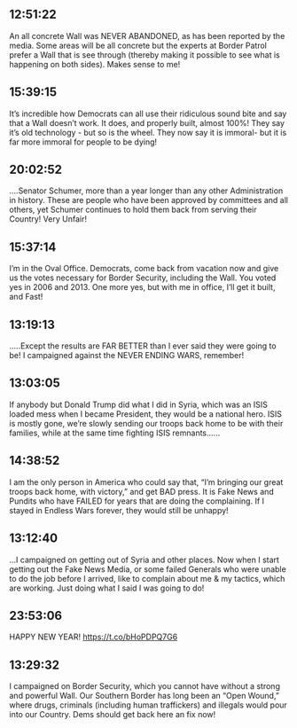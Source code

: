 ## 12:51:22
An all concrete Wall was NEVER ABANDONED, as has been reported by the media. Some areas will be all concrete but the experts at Border Patrol prefer a Wall that is see through (thereby making it possible to see what is happening on both sides). Makes sense to me!
## 15:39:15
It’s incredible how Democrats can all use their ridiculous sound bite and say that a Wall doesn’t work. It does, and properly built, almost 100%! They say it’s old technology - but so is the wheel. They now say it is immoral- but it is far more immoral for people to be dying!
## 20:02:52
....Senator Schumer, more than a year longer than any other Administration in history. These are people who have been approved by committees and all others, yet Schumer continues to hold them back from serving their Country! Very Unfair!
## 15:37:14
I’m in the Oval Office. Democrats, come back from vacation now and give us the votes necessary for Border Security, including the Wall. You voted yes in 2006 and 2013. One more yes, but with me in office, I’ll get it built, and Fast!
## 13:19:13
.....Except the results are FAR BETTER than I ever said they were going to be! I campaigned against the NEVER ENDING WARS, remember!
## 13:03:05
If anybody but Donald Trump did what I did in Syria, which was an ISIS loaded mess when I became President, they would be a national hero. ISIS is mostly gone, we’re slowly sending our troops back home to be with their families, while at the same time fighting ISIS remnants......
## 14:38:52
I am the only person in America who could say that, “I’m bringing our great troops back home, with victory,” and get BAD press. It is Fake News and Pundits who have FAILED for years that are doing the complaining. If I stayed in Endless Wars forever, they would still be unhappy!
## 13:12:40
...I campaigned on getting out of Syria and other places. Now when I start getting out the Fake News Media, or some failed Generals who were unable to do the job before I arrived, like to complain about me &amp; my tactics, which are working. Just doing what I said I was going to do!
## 23:53:06
HAPPY NEW YEAR! https://t.co/bHoPDPQ7G6
## 13:29:32
I campaigned on Border Security, which you cannot have without a strong and powerful Wall. Our Southern Border has long been an “Open Wound,” where drugs, criminals (including human traffickers) and illegals would pour into our Country. Dems should get back here an fix now!
